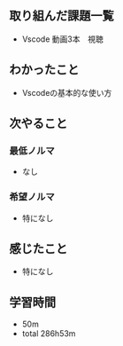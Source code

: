 ## 取り組んだ課題一覧
- Vscode 動画3本　視聴
## わかったこと
- Vscodeの基本的な使い方
## 次やること
### 最低ノルマ
- なし
### 希望ノルマ
- 特になし
## 感じたこと
- 特になし
## 学習時間
- 50m
- total 286h53m
